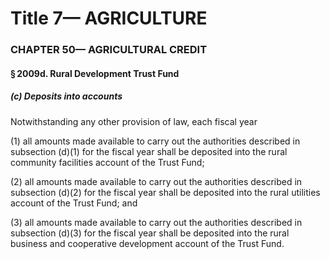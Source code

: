
# Title 7— AGRICULTURE
### CHAPTER 50— AGRICULTURAL CREDIT
#### § 2009d. Rural Development Trust Fund
##### (c) Deposits into accounts

Notwithstanding any other provision of law, each fiscal year

(1) all amounts made available to carry out the authorities described in subsection (d)(1) for the fiscal year shall be deposited into the rural community facilities account of the Trust Fund;

(2) all amounts made available to carry out the authorities described in subsection (d)(2) for the fiscal year shall be deposited into the rural utilities account of the Trust Fund; and

(3) all amounts made available to carry out the authorities described in subsection (d)(3) for the fiscal year shall be deposited into the rural business and cooperative development account of the Trust Fund.
